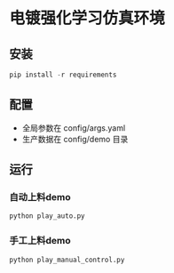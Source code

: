 # 电镀强化学习仿真环境

## 安装

``` python
pip install -r requirements
```
## 配置

- 全局参数在 config/args.yaml
- 生产数据在 config/demo 目录

## 运行
### 自动上料demo

``` python
python play_auto.py
```
### 手工上料demo

``` python
python play_manual_control.py
```




